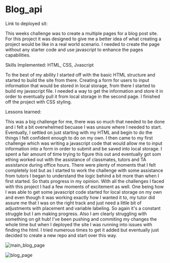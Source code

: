 # Blog_api

Link to deployed sit:

This weeks challenge was to create a multiple pages for a blog post site. For this project it was designed to give me a better idea of what creating a project would be like in a real world scenario. I needed to create the page without any starter code and use javascript to enhance the pages capabilities.

Skills Implemented: HTML, CSS, Jvascript

To the best of my ability I started off with the basic HTML structure and started to build the site from there. Creating a form for users to input information that would be stored in local storage, from there I started to build my javascript file. I needed a way to get the information and store it in order to eventually pull it from local storage in the second page. I finished off the project with CSS styling.

Lessons learned:

This was a big challenge for me, there was so much that needed to be done and i felt a bit overwhelmed becuase I was unsure where I needed to start. Eventually, I settled on just starting with my HTML and begin to do the things I felt confident enough to do on my own. I then came to my first challenge which was writing a javascript code that would allow me to input information into a form in order to submit and be saved into local storage. I spent a fair amount of time trying to figure this out and eventually got som ething worked out with the assistance of classmates, tutors and TA assistance during office hours. There were plenty of moments that I felt completely lost but as I started to work the challenge with some assistance from tutors I began to understand the logic behind a bit more than when I first started. So thats progress in my opinion. With all the challenges I faced with this project I had a few moments of excitement as well. One being how I was able to get some javascript code started for local storage on my own and even though it was working exactly how I wanted it to, my tutor did assure me that I was on the right track and just need a little bit of adjustments with placement and variable labeling. So again it's a constant struggle but I am making progress.
Also I am clearly struggling with something on git hub! I've been pushing and commiting my changes the whole time but when I deployed the site I was running into issues with finding the html. I tried numerous times to get it added but eventually just decided to create a new repo and start over this way.


![main_blog_page](https://github.com/taperez1989/Blog_api/assets/159385170/eeaddbf9-94bb-4a7e-affa-966e0b4d31af)


![blog_page](https://github.com/taperez1989/Blog_api/assets/159385170/b942254a-ecc5-40bb-8e0a-3c87d773987e)
